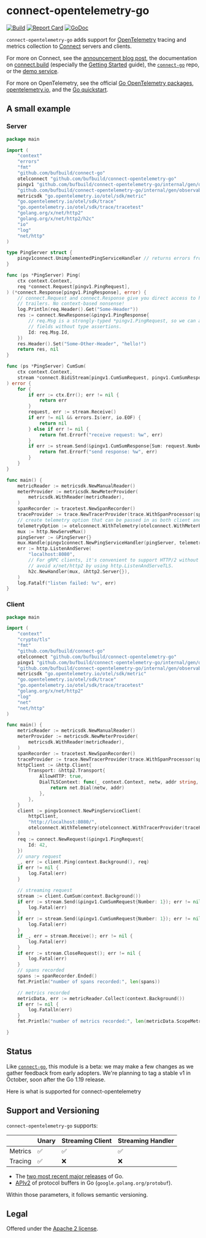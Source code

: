 connect-opentelemetry-go
========================

[![Build](https://github.com/bufbuild/connect-opentelemetry-go/actions/workflows/ci.yaml/badge.svg?branch=main)](https://github.com/bufbuild/connect-opentelemetry-go/actions/workflows/ci.yaml)
[![Report Card](https://goreportcard.com/badge/github.com/bufbuild/connect-opentelemetry-go)](https://goreportcard.com/report/github.com/bufbuild/connect-opentelemetry-go)
[![GoDoc](https://pkg.go.dev/badge/github.com/bufbuild/connect-opentelemetry-go.svg)](https://pkg.go.dev/github.com/bufbuild/connect-opentelemetry-go)

`connect-opentelemetry-go` adds support for [OpenTelemetry][opentelemetry.io]
tracing and metrics collection to [Connect][connect-go] servers and clients.

For more on Connect, see the [announcement blog post][blog], the documentation
on [connect.build][docs] (especially the [Getting Started] guide), the
[`connect-go`][connect-go] repo, or the [demo service][demo].

For more on OpenTelemetry, see the official [Go OpenTelemetry
packages][otel-go], [opentelemetry.io], and the [Go
quickstart][otel-go-quickstart].

## A small example

### Server

```go
package main

import (
	"context"
	"errors"
	"fmt"
	"github.com/bufbuild/connect-go"
	otelconnect "github.com/bufbuild/connect-opentelemetry-go"
	pingv1 "github.com/bufbuild/connect-opentelemetry-go/internal/gen/observability/ping/v1"
	"github.com/bufbuild/connect-opentelemetry-go/internal/gen/observability/ping/v1/pingv1connect"
	metricsdk "go.opentelemetry.io/otel/sdk/metric"
	"go.opentelemetry.io/otel/sdk/trace"
	"go.opentelemetry.io/otel/sdk/trace/tracetest"
	"golang.org/x/net/http2"
	"golang.org/x/net/http2/h2c"
	"io"
	"log"
	"net/http"
)

type PingServer struct {
	pingv1connect.UnimplementedPingServiceHandler // returns errors from all methods
}

func (ps *PingServer) Ping(
	ctx context.Context,
	req *connect.Request[pingv1.PingRequest],
) (*connect.Response[pingv1.PingResponse], error) {
	// connect.Request and connect.Response give you direct access to headers and
	// trailers. No context-based nonsense!
	log.Println(req.Header().Get("Some-Header"))
	res := connect.NewResponse(&pingv1.PingResponse{
		// req.Msg is a strongly-typed *pingv1.PingRequest, so we can access its
		// fields without type assertions.
		Id: req.Msg.Id,
	})
	res.Header().Set("Some-Other-Header", "hello!")
	return res, nil
}

func (ps *PingServer) CumSum(
	ctx context.Context,
	stream *connect.BidiStream[pingv1.CumSumRequest, pingv1.CumSumResponse],
) error {
	for {
		if err := ctx.Err(); err != nil {
			return err
		}
		request, err := stream.Receive()
		if err != nil && errors.Is(err, io.EOF) {
			return nil
		} else if err != nil {
			return fmt.Errorf("receive request: %w", err)
		}
		if err := stream.Send(&pingv1.CumSumResponse{Sum: request.Number}); err != nil {
			return fmt.Errorf("send response: %w", err)
		}
	}
}

func main() {
	metricReader := metricsdk.NewManualReader()
	meterProvider := metricsdk.NewMeterProvider(
		metricsdk.WithReader(metricReader),
	)
	spanRecorder := tracetest.NewSpanRecorder()
	traceProvider := trace.NewTracerProvider(trace.WithSpanProcessor(spanRecorder))
	// create telemetry option that can be passed in as both client and handler options
	telemetryOption := otelconnect.WithTelemetry(otelconnect.WithMeterProvider(meterProvider), otelconnect.WithTracerProvider(traceProvider))
	mux := http.NewServeMux()
	pingServer := &PingServer{}
	mux.Handle(pingv1connect.NewPingServiceHandler(pingServer, telemetryOption)) // pass in Telemetry option
	err := http.ListenAndServe(
		"localhost:8080",
		// For gRPC clients, it's convenient to support HTTP/2 without TLS. You can
		// avoid x/net/http2 by using http.ListenAndServeTLS.
		h2c.NewHandler(mux, &http2.Server{}),
	)
	log.Fatalf("listen failed: %v", err)
}
```

### Client

```go
package main

import (
	"context"
	"crypto/tls"
	"fmt"
	"github.com/bufbuild/connect-go"
	otelconnect "github.com/bufbuild/connect-opentelemetry-go"
	pingv1 "github.com/bufbuild/connect-opentelemetry-go/internal/gen/observability/ping/v1"
	"github.com/bufbuild/connect-opentelemetry-go/internal/gen/observability/ping/v1/pingv1connect"
	metricsdk "go.opentelemetry.io/otel/sdk/metric"
	"go.opentelemetry.io/otel/sdk/trace"
	"go.opentelemetry.io/otel/sdk/trace/tracetest"
	"golang.org/x/net/http2"
	"log"
	"net"
	"net/http"
)

func main() {
	metricReader := metricsdk.NewManualReader()
	meterProvider := metricsdk.NewMeterProvider(
		metricsdk.WithReader(metricReader),
	)
	spanRecorder := tracetest.NewSpanRecorder()
	traceProvider := trace.NewTracerProvider(trace.WithSpanProcessor(spanRecorder))
	httpClient := &http.Client{
		Transport: &http2.Transport{
			AllowHTTP: true,
			DialTLSContext: func(_ context.Context, netw, addr string, cfg *tls.Config) (net.Conn, error) {
				return net.Dial(netw, addr)
			},
		},
	}
	client := pingv1connect.NewPingServiceClient(
		httpClient,
		"http://localhost:8080/",
		otelconnect.WithTelemetry(otelconnect.WithTracerProvider(traceProvider), otelconnect.WithMeterProvider(meterProvider)),
	)
	req := connect.NewRequest(&pingv1.PingRequest{
		Id: 42,
	})
	// unary request
	_, err := client.Ping(context.Background(), req)
	if err != nil {
		log.Fatal(err)
	}

	// streaming request
	stream := client.CumSum(context.Background())
	if err := stream.Send(&pingv1.CumSumRequest{Number: 1}); err != nil {
		log.Fatal(err)
	}
	if err := stream.Send(&pingv1.CumSumRequest{Number: 1}); err != nil {
		log.Fatal(err)
	}
	if _, err = stream.Receive(); err != nil {
		log.Fatal(err)
	}
	if err := stream.CloseRequest(); err != nil {
		log.Fatal(err)
	}
	// spans recorded
	spans := spanRecorder.Ended()
	fmt.Println("number of spans recorded:", len(spans))

	// metrics recorded
	metricData, err := metricReader.Collect(context.Background())
	if err != nil {
		log.Fatalln(err)
	}
	fmt.Println("number of metrics recorded:", len(metricData.ScopeMetrics[0].Metrics))

}
```

## Status

Like [`connect-go`][connect-go], this module is a beta: we may make a few changes 
as we gather feedback from early adopters. We're planning to tag a stable v1 in 
October, soon after the Go 1.19 release.

Here is what is supported for connect-opentelemetry


## Support and Versioning

`connect-opentelemetry-go` supports:

|         | Unary | Streaming Client | Streaming Handler |
|---------|-------|------------------|-------------------|
| Metrics | ✅     | ✅                | ✅                 |
| Tracing | ✅     | ❌                | ❌                 |

* The [two most recent major releases][go-support-policy] of Go.
* [APIv2][] of protocol buffers in Go (`google.golang.org/protobuf`).

Within those parameters, it follows semantic versioning.

## Legal

Offered under the [Apache 2 license][license].

[APIv2]: https://blog.golang.org/protobuf-apiv2
[blog]: https://buf.build/blog/connect-a-better-grpc
[connect-go]: https://github.com/bufbuild/connect-go
[demo]: https://github.com/bufbuild/connect-demo
[docs]: https://connect.build
[Getting Started]: https://connect.build/go/getting-started
[go-support-policy]: https://golang.org/doc/devel/release#policy
[license]: https://github.com/bufbuild/connect-opentelemetry-go/blob/main/LICENSE
[opentelemetry.io]: https://opentelemetry.io/
[otel-go]: https://github.com/open-telemetry/opentelemetry-go
[otel-go-quickstart]: https://opentelemetry.io/docs/instrumentation/go/getting-started/
